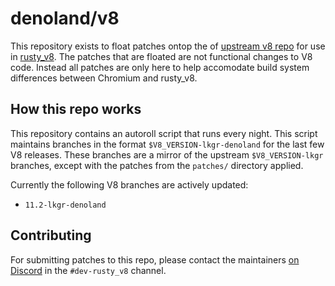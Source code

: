 # denoland/v8

This repository exists to float patches ontop the of
[upstream v8 repo][upstream] for use in [rusty_v8][rusty_v8]. The patches that
are floated are not functional changes to V8 code. Instead all patches are only
here to help accomodate build system differences between Chromium and rusty_v8.

[upstream]: https://chromium.googlesource.com/v8/v8.git
[rusty_v8]: https://github.com/denoland/rusty_v8

## How this repo works

This repository contains an autoroll script that runs every night. This script
maintains branches in the format `$V8_VERSION-lkgr-denoland` for the last few V8
releases. These branches are a mirror of the upstream `$V8_VERSION-lkgr`
branches, except with the patches from the `patches/` directory applied.

Currently the following V8 branches are actively updated:

- `11.2-lkgr-denoland`

## Contributing

For submitting patches to this repo, please contact the maintainers
[on Discord][discord] in the `#dev-rusty_v8` channel.

[discord]: https://discord.gg/deno
